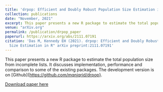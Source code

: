```yaml
---
title: 'drpop: Efficient and Doubly Robust Population Size Estimation in R'
collection: publications
date: "November, 2021"
excerpt: This paper presents a new R package to estimate the total population size from incomplete lists. It discusses implementation, performance and comparison to some of the existing packages.
venue: "arXiv.org"
permalink: /publication/drpop_paper
paperurl: https://arxiv.org/abs/2111.07191
citation: 'Das M, Kennedy EH (2021). drpop: Efficient and Doubly Robust Population
  Size Estimation in R" arXiv preprint:2111.07191'
---
```

This paper presents a new R package to estimate the total population size from incomplete lists. It discusses implementation, performance and comparison to some of the existing packages. The development version is on [Github]{https://github.com/mqnjqrid/drpop}.

[Download paper here](http://https://arxiv.org/pdf/2111.07191)
